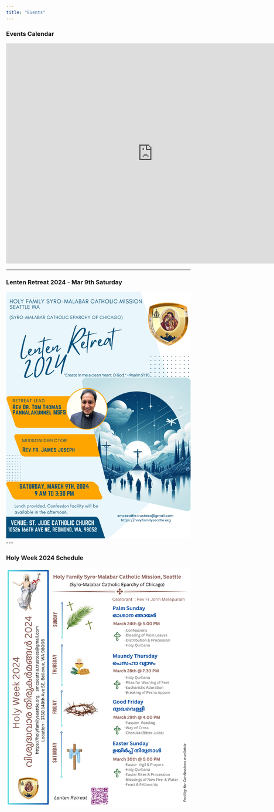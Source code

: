 ```yaml
---
title: "Events"
---
```


<div>
    <h3>Events Calendar</h3>
    <div class="container-iframe">
        <iframe class="responsive-iframe" src="https://calendar.google.com/calendar/embed?src=c21jc2VhdHRsZS50cnVzdGVlc0BnbWFpbC5jb20&src=Y181OGFkM2FiNzMxM2U4OTRkZWYxMDFjNmE2MjNhZDBjYTE2N2QxMmU5NmVlZTUxYzdjMmVlY2VjNDU4NjcyMzc5QGdyb3VwLmNhbGVuZGFyLmdvb2dsZS5jb20" width="800" height="600" frameborder="0" scrolling="no"></iframe>
    </div>
</div>

---
### Lenten Retreat 2024 - Mar 9th Saturday

<img src="/img/retreat_mar_2024.jpg" width="600" width="100%" height="auto">
---

### Holy Week 2024 Schedule

<img src="/img/holy_week_2024.jpg" width="600" width="100%" height="auto">
